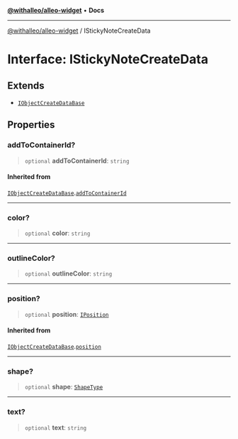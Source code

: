 [**@withalleo/alleo-widget**](../README.md) • **Docs**

***

[@withalleo/alleo-widget](../globals.md) / IStickyNoteCreateData

# Interface: IStickyNoteCreateData

## Extends

- [`IObjectCreateDataBase`](IObjectCreateDataBase.md)

## Properties

### addToContainerId?

> `optional` **addToContainerId**: `string`

#### Inherited from

[`IObjectCreateDataBase`](IObjectCreateDataBase.md).[`addToContainerId`](IObjectCreateDataBase.md#addtocontainerid)

***

### color?

> `optional` **color**: `string`

***

### outlineColor?

> `optional` **outlineColor**: `string`

***

### position?

> `optional` **position**: [`IPosition`](../type-aliases/IPosition.md)

#### Inherited from

[`IObjectCreateDataBase`](IObjectCreateDataBase.md).[`position`](IObjectCreateDataBase.md#position)

***

### shape?

> `optional` **shape**: [`ShapeType`](../enumerations/ShapeType.md)

***

### text?

> `optional` **text**: `string`
